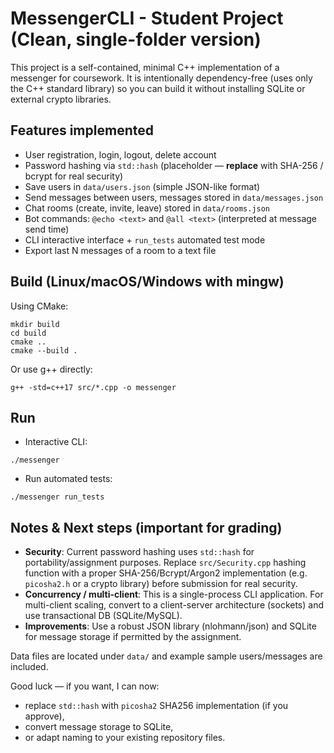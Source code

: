
# MessengerCLI - Student Project (Clean, single-folder version)

This project is a self-contained, minimal C++ implementation of a messenger for coursework.
It is intentionally dependency-free (uses only the C++ standard library) so you can build it
without installing SQLite or external crypto libraries.

## Features implemented
- User registration, login, logout, delete account
- Password hashing via `std::hash` (placeholder — **replace** with SHA-256 / bcrypt for real security)
- Save users in `data/users.json` (simple JSON-like format)
- Send messages between users, messages stored in `data/messages.json`
- Chat rooms (create, invite, leave) stored in `data/rooms.json`
- Bot commands: `@echo <text>` and `@all <text>` (interpreted at message send time)
- CLI interactive interface + `run_tests` automated test mode
- Export last N messages of a room to a text file

## Build (Linux/macOS/Windows with mingw)
Using CMake:
```
mkdir build
cd build
cmake ..
cmake --build .
```

Or use g++ directly:
```
g++ -std=c++17 src/*.cpp -o messenger
```

## Run
- Interactive CLI:
```
./messenger
```
- Run automated tests:
```
./messenger run_tests
```

## Notes & Next steps (important for grading)
- **Security**: Current password hashing uses `std::hash` for portability/assignment purposes. Replace `src/Security.cpp` hashing function with a proper SHA-256/Bcrypt/Argon2 implementation (e.g. `picosha2.h` or a crypto library) before submission for real security.
- **Concurrency / multi-client**: This is a single-process CLI application. For multi-client scaling, convert to a client-server architecture (sockets) and use transactional DB (SQLite/MySQL).
- **Improvements**: Use a robust JSON library (nlohmann/json) and SQLite for message storage if permitted by the assignment.

Data files are located under `data/` and example sample users/messages are included.

Good luck — if you want, I can now:
- replace `std::hash` with `picosha2` SHA256 implementation (if you approve),
- convert message storage to SQLite,
- or adapt naming to your existing repository files.
